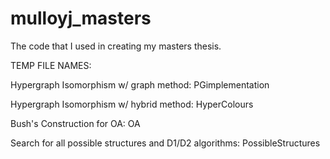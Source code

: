 # mulloyj_masters
The code that I used in creating my masters thesis.

TEMP FILE NAMES:

Hypergraph Isomorphism w/ graph method: PGimplementation

Hypergraph Isomorphism w/ hybrid method: HyperColours

Bush's Construction for OA: OA

Search for all possible structures and D1/D2 algorithms: PossibleStructures
